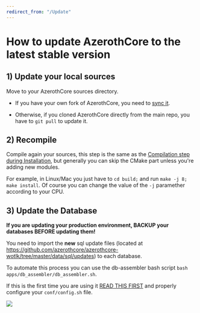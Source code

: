 ```yaml
---
redirect_from: "/Update"
---
```


# How to update AzerothCore to the latest stable version

## 1) Update your local sources

Move to your AzerothCore sources directory.

- If you have your own fork of AzerothCore, you need to [sync it](Syncing-your-fork).

- Otherwise, if you cloned AzerothCore directly from the main repo, you have to `git pull` to update it.

## 2) Recompile

Compile again your sources, this step is the same as the [Compilation step during Installation](Installation#3-compiling), but generally you can skip the CMake part unless you're adding new modules.

For example, in Linux/Mac you just have to `cd build;` and run `make -j 8; make install`. Of course you can change the value of the `-j` paramether according to your CPU.

## 3) Update the Database

**If you are updating your production environment, BACKUP your databases BEFORE updating them!**

You need to import the **new** sql update files (located at https://github.com/azerothcore/azerothcore-wotlk/tree/master/data/sql/updates) to each database.

To automate this process you can use the db-assembler bash script `bash apps/db_assembler/db_assembler.sh`.

If this is the first time you are using it [READ THIS FIRST](https://www.azerothcore.org/wiki/Database-Setup) and properly configure your `conf/config.sh` file.

![](https://user-images.githubusercontent.com/75517/50738699-6912ee80-11d7-11e9-95ea-667baa0bda70.png)
